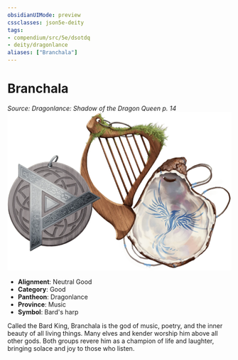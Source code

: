 ```yaml
---
obsidianUIMode: preview
cssclasses: json5e-deity
tags:
- compendium/src/5e/dsotdq
- deity/dragonlance
aliases: ["Branchala"]
---
```

# Branchala
*Source: Dragonlance: Shadow of the Dragon Queen p. 14* 
![Symbols Left to Right: Pal...](https://raw.githubusercontent.com/5etools-mirror-2/5etools-img/main/deities/DSotDQ/010-00-031.good-god-symbols.webp#symbol "Symbols Left to Right: Paladine, Branchala, and Habbakuk")

- **Alignment**: Neutral Good
- **Category**: Good
- **Pantheon**: Dragonlance
- **Province**: Music
- **Symbol**: Bard's harp

Called the Bard King, Branchala is the god of music, poetry, and the inner beauty of all living things. Many elves and kender worship him above all other gods. Both groups revere him as a champion of life and laughter, bringing solace and joy to those who listen.